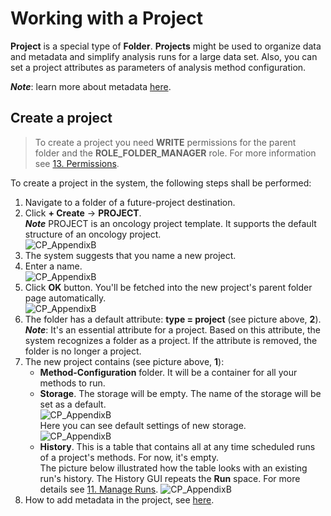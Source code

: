 # Working with a Project

**Project** is a special type of **Folder**. **Projects** might be used to organize data and metadata and simplify analysis runs for a large data set. Also, you can set a project attributes as parameters of analysis method configuration.

**_Note_**: learn more about metadata [here](../05_Manage_Metadata/5._Manage_Metadata.md).

## Create a project

> To create a project you need **WRITE** permissions for the parent folder and the **ROLE\_FOLDER\_MANAGER** role. For more information see [13. Permissions](../13_Permissions/13._Permissions.md).

To create a project in the system, the following steps shall be performed:

1. Navigate to a folder of a future-project destination.
2. Click **+ Create** → **PROJECT**.  
    **_Note_** PROJECT is an oncology project template. It supports the default structure of an oncology project.  
    ![CP_AppendixB](attachments/WorkWithProject_1.png)
3. The system suggests that you name a new project.
4. Enter a name.  
    ![CP_AppendixB](attachments/WorkWithProject_2.png)
5. Click **OK** button. You'll be fetched into the new project's parent folder page automatically.  
    ![CP_AppendixB](attachments/WorkWithProject_3.png)
6. The folder has a default attribute: **type = project** (see picture above, **2**).  
    **_Note_**: It's an essential attribute for a project. Based on this attribute, the system recognizes a folder as a project. If the attribute is removed, the folder is no longer a project.
7. The new project contains (see picture above, **1**):
    - **Method-Configuration** folder. It will be a container for all your methods to run.
    - **Storage**. The storage will be empty. The name of the storage will be set as a default.  
        ![CP_AppendixB](attachments/WorkWithProject_4.png)  
        Here you can see default settings of new storage.  
        ![CP_AppendixB](attachments/WorkWithProject_5.png)
    - **History**. This is a table that contains all at any time scheduled runs of a project's methods. For now, it's empty.  
        The picture below illustrated how the table looks with an existing run's history. The History GUI repeats the **Run** space. For more details see [11. Manage Runs](../11_Manage_Runs/11._Manage_Runs.md).
        ![CP_AppendixB](attachments/WorkWithProject_6.png)
8. How to add metadata in the project, see [here](../05_Manage_Metadata/5._Manage_Metadata.md).